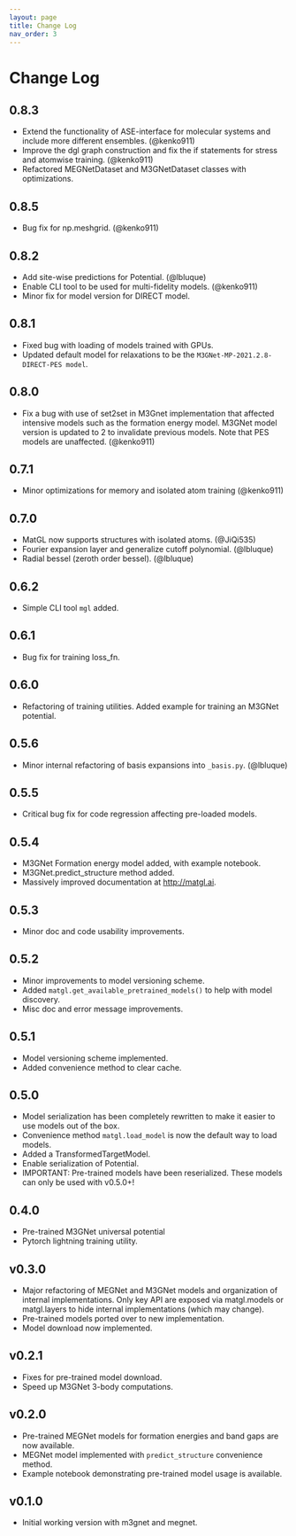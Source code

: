 ```yaml
---
layout: page
title: Change Log
nav_order: 3
---
```


# Change Log

## 0.8.3
- Extend the functionality of ASE-interface for molecular systems and include more different ensembles. (@kenko911)
- Improve the dgl graph construction and fix the if statements for stress and atomwise training. (@kenko911)
- Refactored MEGNetDataset and M3GNetDataset classes with optimizations.

## 0.8.5
- Bug fix for np.meshgrid. (@kenko911)

## 0.8.2
- Add site-wise predictions for Potential. (@lbluque)
- Enable CLI tool to be used for multi-fidelity models. (@kenko911)
- Minor fix for model version for DIRECT model.

## 0.8.1
- Fixed bug with loading of models trained with GPUs.
- Updated default model for relaxations to be the `M3GNet-MP-2021.2.8-DIRECT-PES model`.

## 0.8.0
- Fix a bug with use of set2set in M3Gnet implementation that affected intensive models such as the formation energy
  model. M3GNet model version is updated to 2 to invalidate previous models. Note that PES models are unaffected.
  (@kenko911)

## 0.7.1
- Minor optimizations for memory and isolated atom training (@kenko911)

## 0.7.0
- MatGL now supports structures with isolated atoms. (@JiQi535)
- Fourier expansion layer and generalize cutoff polynomial. (@lbluque)
- Radial bessel (zeroth order bessel). (@lbluque)

## 0.6.2
- Simple CLI tool `mgl` added.

## 0.6.1
- Bug fix for training loss_fn.

## 0.6.0
- Refactoring of training utilities. Added example for training an M3GNet potential.

## 0.5.6
- Minor internal refactoring of basis expansions into `_basis.py`. (@lbluque)

## 0.5.5
- Critical bug fix for code regression affecting pre-loaded models.

## 0.5.4
- M3GNet Formation energy model added, with example notebook.
- M3GNet.predict_structure method added.
- Massively improved documentation at http://matgl.ai.

## 0.5.3
- Minor doc and code usability improvements.

## 0.5.2
- Minor improvements to model versioning scheme.
- Added `matgl.get_available_pretrained_models()` to help with model discovery.
- Misc doc and error message improvements.

## 0.5.1
- Model versioning scheme implemented.
- Added convenience method to clear cache.

## 0.5.0
- Model serialization has been completely rewritten to make it easier to use models out of the box.
- Convenience method `matgl.load_model` is now the default way to load models.
- Added a TransformedTargetModel.
- Enable serialization of Potential.
- IMPORTANT: Pre-trained models have been reserialized. These models can only be used with v0.5.0+!

## 0.4.0
- Pre-trained M3GNet universal potential
- Pytorch lightning training utility.

## v0.3.0
- Major refactoring of MEGNet and M3GNet models and organization of internal implementations. Only key API are exposed
  via matgl.models or matgl.layers to hide internal implementations (which may change).
- Pre-trained models ported over to new implementation.
- Model download now implemented.

## v0.2.1
- Fixes for pre-trained model download.
- Speed up M3GNet 3-body computations.

## v0.2.0
- Pre-trained MEGNet models for formation energies and band gaps are now available.
- MEGNet model implemented with `predict_structure` convenience method.
- Example notebook demonstrating pre-trained model usage is available.

## v0.1.0
- Initial working version with m3gnet and megnet.
